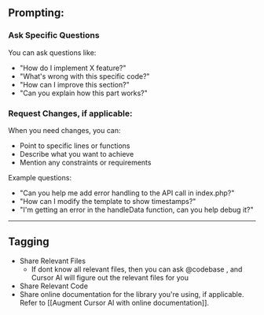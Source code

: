 ## Prompting:
### Ask Specific Questions
You can ask questions like:
- "How do I implement X feature?"
- "What's wrong with this specific code?"
- "How can I improve this section?"
- "Can you explain how this part works?"

### Request Changes, if applicable:
When you need changes, you can:
- Point to specific lines or functions
- Describe what you want to achieve
- Mention any constraints or requirements

Example questions:
- "Can you help me add error handling to the API call in index.php?"
- "How can I modify the template to show timestamps?"
- "I'm getting an error in the handleData function, can you help debug it?"

---

## Tagging
- Share Relevant Files
	- If dont know all relevant files, then you can ask @codebase , and Cursor AI will figure out the relevant files for you
- Share Relevant Code
- Share online documentation for the library you're using, if applicable. Refer to [[Augment Cursor AI with online documentation]].